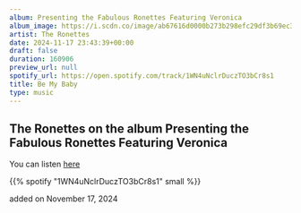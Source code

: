 ```yaml
---
album: Presenting the Fabulous Ronettes Featuring Veronica
album_image: https://i.scdn.co/image/ab67616d0000b273b298efc29df3b69ec3f0d675
artist: The Ronettes
date: 2024-11-17 23:43:39+00:00
draft: false
duration: 160906
preview_url: null
spotify_url: https://open.spotify.com/track/1WN4uNclrDuczTO3bCr8s1
title: Be My Baby
type: music
---
```



## The Ronettes on the album Presenting the Fabulous Ronettes Featuring Veronica

You can listen [here](https://open.spotify.com/track/1WN4uNclrDuczTO3bCr8s1)

{{% spotify "1WN4uNclrDuczTO3bCr8s1" small %}}

added on November 17, 2024